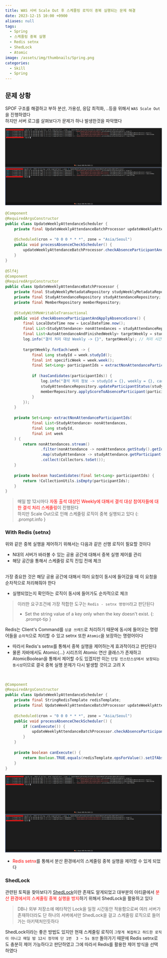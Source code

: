 ```yaml
---
title: WAS 서버 Scale Out 후 스케줄링 로직이 중복 실행되는 문제 해결
date: 2023-12-15 10:00 +0900
aliases: null
tags:
  - Spring
  - 스케줄링 중복 실행
  - Redis setnx
  - ShedLock
  - Atomic
image: /assets/img/thumbnails/Spring.png
categories:
  - Skill
  - Spring
---
```


## 문제 상황

SPOF 구조를 해결하고 부하 분산, 가용성, 응답 최적화, ..등을 위해서 `WAS Scale Out`을 진행하였다<br>
하지만 서버 로그를 살펴보다가 문제가 하나 발생한것을 파악했다

<div style="text-align: left">
  <img src="/assets/img/posts/2023-12-15-WAS%20서버%20Scale%20Out%20후%20스케줄링%20로직이%20중복%20실행되는%20문제%20해결/img1.png" alt="img"/>
</div>

```java
@Component
@RequiredArgsConstructor
public class UpdateWeeklyAttendanceScheduler {
    private final UpdateWeeklyAttendanceBatchProcessor updateWeeklyAttendanceBatchProcessor;
 
    @Scheduled(cron = "0 0 0 * * *", zone = "Asia/Seoul")
    public void processAbsenceCheckScheduler() {
        updateWeeklyAttendanceBatchProcessor.checkAbsenceParticipantAndApplyAbsenceScore();
    }
}
 
@Slf4j
@Component
@RequiredArgsConstructor
public class UpdateWeeklyAttendanceBatchProcessor {
    private final StudyWeeklyMetadataRepository studyWeeklyMetadataRepository;
    private final StudyAttendanceRepository studyAttendanceRepository;
    private final MemberRepository memberRepository;
 
    @StudyWithMeWritableTransactional
    public void checkAbsenceParticipantAndApplyAbsenceScore() {
        final LocalDateTime now = LocalDateTime.now();
        final List<StudyAttendance> nonAttendances = studyAttendanceRepository.findNonAttendanceInformation();
        final List<AutoAttendanceAndFinishedWeekly> targetWeekly = studyWeeklyMetadataRepository.findAutoAttendanceAndFinishedWeekly(now.minusDays(2), now);
        log.info("결석 처리 대상 Weekly -> {}", targetWeekly); // 처리 시간을 고려해서 [now-2..now]를 target으로 선정
 
        targetWeekly.forEach(week -> {
            final Long studyId = week.studyId();
            final int specificWeek = week.week();
            final Set<Long> participantIds = extractNonAttendanceParticipantIds(nonAttendances, studyId, specificWeek);
 
            if (hasCandidates(participantIds)) {
                log.info("결석 처리 정보 -> studyId = {}, weekly = {}, candidates = {}", studyId, specificWeek, participantIds);
                studyAttendanceRepository.updateParticipantStatus(studyId, specificWeek, participantIds, ABSENCE);
                memberRepository.applyScoreToAbsenceParticipant(participantIds);
            }
        });
    }
 
    private Set<Long> extractNonAttendanceParticipantIds(
            final List<StudyAttendance> nonAttendances,
            final Long studyId,
            final int week
    ) {
        return nonAttendances.stream()
                .filter(nonAttendance -> nonAttendance.getStudy().getId().equals(studyId) && nonAttendance.getWeek() == week)
                .map(studyAttendance -> studyAttendance.getParticipant().getId())
                .collect(Collectors.toSet());
    }
 
    private boolean hasCandidates(final Set<Long> participantIds) {
        return !CollectionUtils.isEmpty(participantIds);
    }
}
```

> 매일 밤 12시마다 <span style="color:red">자동 출석 대상인 Weekly에 대해서 결석 대상 참여자들에 대한 결석 처리 스케줄링</span>이 진행된다<br>
> 하지만 Scale Out으로 인해 스케줄링 로직이 중복 실행되고 있다
{: .prompt.info }

### With Redis (setnx)

위와 같은 중복 실행을 제어하기 위해서는 다음과 같은 선행 로직이 필요할 것이다

- N대의 서버가 바라볼 수 있는 공용 공간에 대해서 중복 실행 제어를 관리
- 해당 공간을 통해서 스케줄링 로직 진입 전에 체크

<br>
가장 중요한 것은 해당 공용 공간에 대해서 여러 요청이 동시에 들어갔을 때 이 요청을 순차적으로 처리해줘야 한다

- 실행되었는지 확인하는 로직이 동시에 들어가도 순차적으로 체크

> 이러한 요구조건에 가장 적합한 도구는 `Redis - setnx 명령어`라고 판단된다
> - Set the string value of a key only when the key doesn't exist.
{: .prompt-tip }

Redis는 Client's Command를 `싱글 쓰레드`로 처리하기 때문에 동시에 들어오는 명령어들을 `순차적`으로 처리할 수 있고 setnx 또한 `Atomic`을 보장하는 명령어이다

- 따라서 Redis's setnx를 통해서 중복 실행을 제어하는게 효과적이라고 판단된다
- 물론 자바에서도 Atomic{...} 시리즈의 Atomic 연산 클래스가 존재하고 AtomicBoolean을 통해서 제어할 수도 있겠지만 이는 `단일 인스턴스상에서 보장되는 동시성`이므로 결국 중복 실행 문제가 다시 발생할 것이고 고려 X

<br>

```java
@Component
@RequiredArgsConstructor
public class UpdateWeeklyAttendanceScheduler {
    private final StringRedisTemplate redisTemplate;
    private final UpdateWeeklyAttendanceBatchProcessor updateWeeklyAttendanceBatchProcessor;
 
    @Scheduled(cron = "0 0 0 * * *", zone = "Asia/Seoul")
    public void processAbsenceCheckScheduler() {
        if (canExecute()) {
            updateWeeklyAttendanceBatchProcessor.checkAbsenceParticipantAndApplyAbsenceScore();
        }
    }
 
    private boolean canExecute() {
        return Boolean.TRUE.equals(redisTemplate.opsForValue().setIfAbsent("scheduling", "on", Duration.ofMinutes(5)));
    }
}
```

<div style="text-align: left">
  <img src="/assets/img/posts/2023-12-15-WAS%20서버%20Scale%20Out%20후%20스케줄링%20로직이%20중복%20실행되는%20문제%20해결/img2.png" alt="img"/>
</div>

- <span style="color:red">Redis setnx</span>를 통해서 분산 환경에서의 스케줄링 중복 실행을 제어할 수 있게 되었다

### ShedLock

관련된 토픽을 찾아보다가 [ShedLock](https://github.com/lukas-krecan/ShedLock)이란 존재도 알게되었고 대부분의 아티클에서 <span style="color:red">분산 환경에서의 스케줄링 중복 실행을 방지</span>하기 위해서 ShedLock을 활용하고 있다

> DB나 외부 저장소에 메타적인 Lock을 일정 시간동안 적용함으로써 여러 서버가 존재하더라도 단 하나의 서버에서만 ShedLock을 걸고 스케줄링 로직으로 들어가는 아키텍처인듯하다

ShedLock이라는 좋은 방법도 있지만 현재 스케줄링 로직이 `그렇게 복잡하고 하드한 로직이 아니고 매일 밤 12시 정각에 단 1번  3 ~ 5s 동안` 돌아가기 때문에 Redis setnx로도 충분히 제어 가능하다고 판단하였고 그에 따라서 Redis를 활용한 제어 방식을 선택하였다
